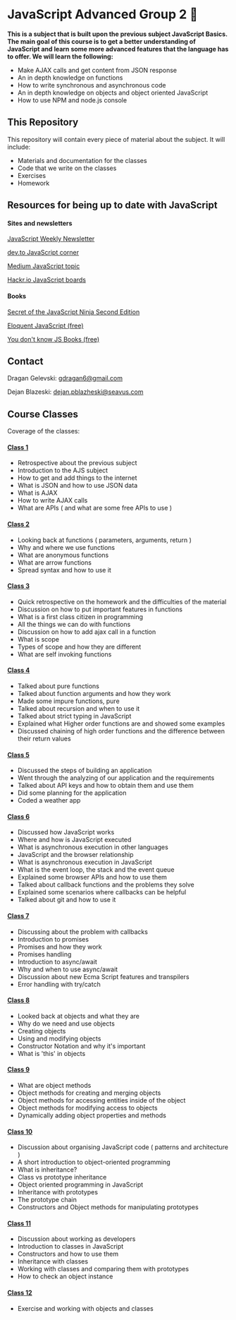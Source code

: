 # JavaScript Advanced Group 2 &#x1F4D8;
**This is a subject that is built upon the previous subject JavaScript Basics. The main goal of this course is to get a better understanding of JavaScript and learn some more advanced features that the language has to offer. We will learn the following:**
* Make AJAX calls and get content from JSON response
* An in depth knowledge on functions
* How to write synchronous and asynchronous code
* An in depth knowledge on objects and object oriented JavaScript
* How to use NPM and node.js console

## This Repository
This repository will contain every piece of material about the subject. It will include:
* Materials and documentation for the classes 
* Code that we write on the classes
* Exercises
* Homework

## Resources for being up to date with JavaScript
#### Sites and newsletters
[JavaScript Weekly Newsletter](https://javascriptweekly.com/)

[dev.to JavaScript corner](https://dev.to/t/javascript)

[Medium JavaScript topic](https://medium.com/topic/javascript)

[Hackr.io JavaScript boards](https://hackr.io/tutorials/learn-javascript)

#### Books
[Secret of the JavaScript Ninja Second Edition](https://www.bookdepository.com/Secrets-of-the-JavaScript-Ninja--Second-Edition/9781617292859)

[Eloquent JavaScript (free)](https://eloquentjavascript.net/)

[You don't know JS Books (free)](https://github.com/getify/You-Dont-Know-JS)

## Contact
Dragan Gelevski: gdragan6@gmail.com

Dejan Blazeski: dejan.pblazheski@seavus.com

## Course Classes
Coverage of the classes:

#### [Class 1](https://github.com/sedc-codecademy/sedc7-04-ajs/blob/master/g2/Class1/README.md)
* Retrospective about the previous subject
* Introduction to the AJS subject
* How to get and add things to the internet
* What is JSON and how to use JSON data
* What is AJAX
* How to write AJAX calls
* What are APIs ( and what are some free APIs to use )

#### [Class 2](https://github.com/sedc-codecademy/sedc7-04-ajs/blob/master/g2/Class2/README.md)
* Looking back at functions ( parameters, arguments, return )
* Why and where we use functions
* What are anonymous functions
* What are arrow functions
* Spread syntax and how to use it

#### [Class 3](https://github.com/sedc-codecademy/sedc7-04-ajs/blob/master/g2/Class3/README.md)
* Quick retrospective on the homework and the difficulties of the material
* Discussion on how to put important features in functions
* What is a first class citizen in programming
* All the things we can do with functions
* Discussion on how to add ajax call in a function
* What is scope
* Types of scope and how they are different
* What are self invoking functions

#### [Class 4](https://github.com/sedc-codecademy/sedc7-04-ajs/blob/master/g2/Class4/README.md)
* Talked about pure functions
* Talked about function arguments and how they work
* Made some impure functions, pure
* Talked about recursion and when to use it
* Talked about strict typing in JavaScript
* Explained what Higher order functions are and showed some examples
* Discussed chaining of high order functions and the difference between their return values

#### [Class 5](https://github.com/sedc-codecademy/sedc7-04-ajs/blob/master/g2/Class5/README.md)
* Discussed the steps of building an application
* Went through the analyzing of our application and the requirements
* Talked about API keys and how to obtain them and use them
* Did some planning for the application
* Coded a weather app

#### [Class 6](https://github.com/sedc-codecademy/sedc7-04-ajs/blob/master/g2/Class6/README.md)
* Discussed how JavaScript works
* Where and how is JavaScript executed
* What is asynchronous execution in other languages
* JavaScript and the browser relationship
* What is asynchronous execution in JavaScript
* What is the event loop, the stack and the event queue
* Explained some browser APIs and how to use them
* Talked about callback functions and the problems they solve
* Explained some scenarios where callbacks can be helpful
* Talked about git and how to use it

#### [Class 7](https://github.com/sedc-codecademy/sedc7-04-ajs/blob/master/g2/Class7/README.md)
* Discussing about the problem with callbacks
* Introduction to promises
* Promises and how they work
* Promises handling
* Introduction to async/await
* Why and when to use async/await
* Discussion about new Ecma Script features and transpilers
* Error handling with try/catch

#### [Class 8](https://github.com/sedc-codecademy/sedc7-04-ajs/blob/master/g2/Class8/README.md)
* Looked back at objects and what they are
* Why do we need and use objects
* Creating objects
* Using and modifying objects
* Constructor Notation and why it's important
* What is 'this' in objects

#### [Class 9](https://github.com/sedc-codecademy/sedc7-04-ajs/blob/master/g2/Class9/README.md)
* What are object methods
* Object methods for creating and merging objects
* Object methods for accessing entities inside of the object
* Object methods for modifying access to objects
* Dynamically adding object properties and methods

#### [Class 10](https://github.com/sedc-codecademy/sedc7-04-ajs/blob/master/g2/Class10/README.md)
* Discussion about organising JavaScript code ( patterns and architecture )
* A short introduction to object-oriented programming
* What is inheritance? 
* Class vs prototype inheritance
* Object oriented programming in JavaScript
* Inheritance with prototypes
* The prototype chain
* Constructors and Object methods for manipulating prototypes

#### [Class 11](https://github.com/sedc-codecademy/sedc7-04-ajs/blob/master/g2/Class11/README.md)
* Discussion about working as developers
* Introduction to classes in JavaScript
* Constructors and how to use them
* Inheritance with classes
* Working with classes and comparing them with prototypes
* How to check an object instance

#### [Class 12](https://github.com/sedc-codecademy/sedc7-04-ajs/blob/master/g2/Class12/README.md)
* Exercise and working with objects and classes